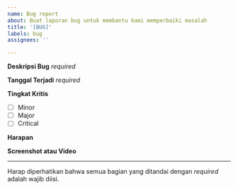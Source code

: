 ```yaml
---
name: Bug report
about: Buat laporan bug untuk membantu kami memperbaiki masalah
title: '[BUG]'
labels: bug
assignees: ''

---
```


**Deskripsi Bug** *required*
<!-- Tuliskan deskripsi singkat tentang bug yang Anda temukan. -->

**Tanggal Terjadi** *required*
<!-- Kapan bug ini terjadi? -->

**Tingkat Kritis**
- [ ] Minor
- [ ] Major
- [ ] Critical

**Harapan**
<!-- Apa yang Anda harapkan terjadi? -->

**Screenshot atau Video**
<!-- Jika memungkinkan, tambahkan screenshot atau video yang menunjukkan bug tersebut. -->

---
Harap diperhatikan bahwa semua bagian yang ditandai dengan *required* adalah wajib diisi.
